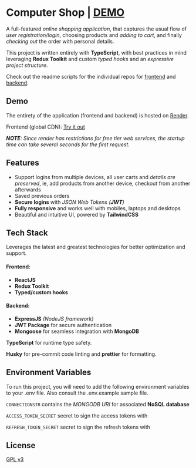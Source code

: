 # Computer  Shop | [DEMO](https://computershop-frontend.onrender.com/)

A full-featured _online shopping application_, that captures the usual flow of _user registration/login_, choosing products and _adding to cart_, and finally _checking out_ the order with personal details.

This project is written entirely with **TypeScript**, with best practices in mind leveraging **Redux Toolkit** and custom _typed hooks_ and an _expressive project structure_.

Check out the readme scripts for the individual repos for [frontend](./frontend/README.md) and [backend](./backend/README.md).

## Demo

The entirety of the application (frontend and backend) is hosted on [Render](https://render.com/).

Frontend (global CDN): [Try it out](https://computershop-frontend.onrender.com/)



_**NOTE**: Since render has restrictions for free tier web services, the startup time can take several seconds for the first request._

## Features

- Support logins from multiple devices, all user carts and _details are preserved_, ie, add products from another device, checkout from another afterwards
- Saved previous orders
- **Secure logins** with _JSON Web Tokens (**JWT**)_
- **Fully responsive** and works well with mobiles, laptops and desktops
- Beautiful and intuitive UI, powered by **TailwindCSS**

## Tech Stack
Leverages the latest and greatest technologies for better optimization and support.

#### Frontend:
 - **ReactJS**
 - **Redux Toolkit**
 - **Typed/custom hooks**

#### Backend:
 - **ExpressJS** _(NodeJS framework)_
 - **JWT Package** for secure authentication
 - **Mongoose** for seamless integration with **MongoDB**

**TypeScript** for runtime type safety.

**Husky** for pre-commit code linting and **prettier** for formatting.

## Environment Variables

To run this project, you will need to add the following environment variables to your .env file. Also consult the .env.example sample file.

`CONNECTIONSTR` contains the _MONGODB URI_ for associated **NoSQL database**

`ACCESS_TOKEN_SECRET` secret to sign the access tokens with

`REFRESH_TOKEN_SECRET` secret to sign the refresh tokens with

## License

[GPL v3](./LICENSE)
